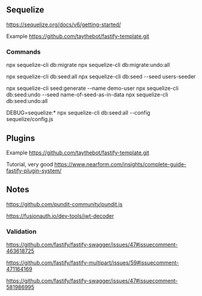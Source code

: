 ## Sequelize

https://sequelize.org/docs/v6/getting-started/

Example
https://github.com/taythebot/fastify-template.git

### Commands

npx sequelize-cli db:migrate
npx sequelize-cli db:migrate:undo:all

npx sequelize-cli db:seed:all
npx sequelize-cli db:seed --seed users-seeder

npx sequelize-cli seed:generate --name demo-user
npx sequelize-cli db:seed:undo --seed name-of-seed-as-in-data
npx sequelize-cli db:seed:undo:all

 DEBUG=sequelize:* npx sequelize-cli db:seed:all --config sequelize/config.js

## Plugins

Example
https://github.com/taythebot/fastify-template.git

Tutorial, very good
https://www.nearform.com/insights/complete-guide-fastify-plugin-system/


## Notes

https://github.com/pundit-community/pundit.js

https://fusionauth.io/dev-tools/jwt-decoder


### Validation
https://github.com/fastify/fastify-swagger/issues/47#issuecomment-463618725

https://github.com/fastify/fastify-multipart/issues/59#issuecomment-471164169

https://github.com/fastify/fastify-swagger/issues/47#issuecomment-581986995

